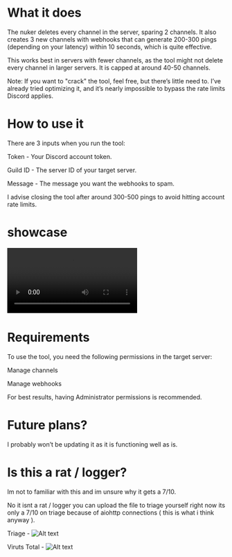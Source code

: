 # What it does
The nuker deletes every channel in the server, sparing 2 channels. It also creates 3 new channels with webhooks that can generate 200-300 pings (depending on your latency) within 10 seconds, which is quite effective.

This works best in servers with fewer channels, as the tool might not delete every channel in larger servers. It is capped at around 40-50 channels.

Note: If you want to "crack" the tool, feel free, but there’s little need to. I’ve already tried optimizing it, and it’s nearly impossible to bypass the rate limits Discord applies.

# How to use it

There are 3 inputs when you run the tool:

Token - Your Discord account token.

Guild ID - The server ID of your target server.

Message - The message you want the webhooks to spam.

I advise closing the tool after around 300-500 pings to avoid hitting account rate limits.

# showcase

![Alt text](https://cdn.discordapp.com/attachments/1340764591554039893/1355258299125338416/unknown_2025.03.28-19.07_1_clip_1.mp4?ex=67e84625&is=67e6f4a5&hm=139271b5e5caf4638fd041621767b137d9c6b4714ab857c119e3ffe63656eb69&)

# Requirements

To use the tool, you need the following permissions in the target server:

Manage channels

Manage webhooks

For best results, having Administrator permissions is recommended.

# Future plans?

I probably won’t be updating it as it is functioning well as is.

# Is this a rat / logger?

Im not to familiar with this and im unsure why it gets a 7/10.

No it isnt a rat / logger you can upload the file to triage yourself right now its only a 7/10 on triage because of aiohttp connections ( this is what i think anyway ).

Triage - 
![Alt text](https://cdn.discordapp.com/attachments/1355238883050393737/1355251987209261186/image.png?ex=67e84045&is=67e6eec5&hm=bb9d25515ce0eaed7c46b5e392366e2625f3385ced1a7a4965420c4ff51af415&)

Viruts Total -
![Alt text](https://cdn.discordapp.com/attachments/1355238883050393737/1355253669599117444/image.png?ex=67e841d6&is=67e6f056&hm=188f4198beb6f2a7367dfddeea06186782780a28761addea5283006875cfc199&)
